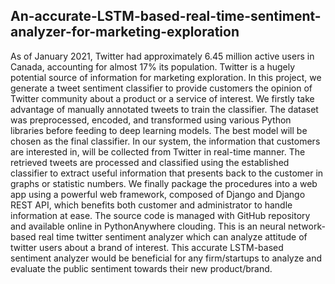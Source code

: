 <h2>An-accurate-LSTM-based-real-time-sentiment-analyzer-for-marketing-exploration</h2>
As of January 2021, Twitter had approximately 6.45 million active users in Canada, accounting for almost 17% its population. Twitter is a hugely potential source of information for marketing exploration. In this project, we generate a tweet sentiment classifier to provide customers the opinion of Twitter community about a product or a service of interest. We firstly take advantage of manually annotated tweets to train the classifier. The dataset was preprocessed, encoded, and transformed using various Python libraries before feeding to deep learning models. The best model will be chosen as the final classifier. In our system, the information that customers are interested in, will be collected from Twitter in real-time manner. The retrieved tweets are processed and classified using the established classifier to extract useful information that presents back to the customer in graphs or statistic numbers. We finally package the procedures into a web app using a powerful web framework, composed of Django and Django REST API, which benefits both customer and administrator to handle information at ease. The source code is managed with GitHub repository and available online in PythonAnywhere clouding. This is an neural network-based real time twitter sentiment analyzer which can analyze attitude of twitter users about a brand of interest. This accurate LSTM-based sentiment analyzer would be beneficial for any firm/startups to analyze and evaluate the public sentiment towards their new product/brand.